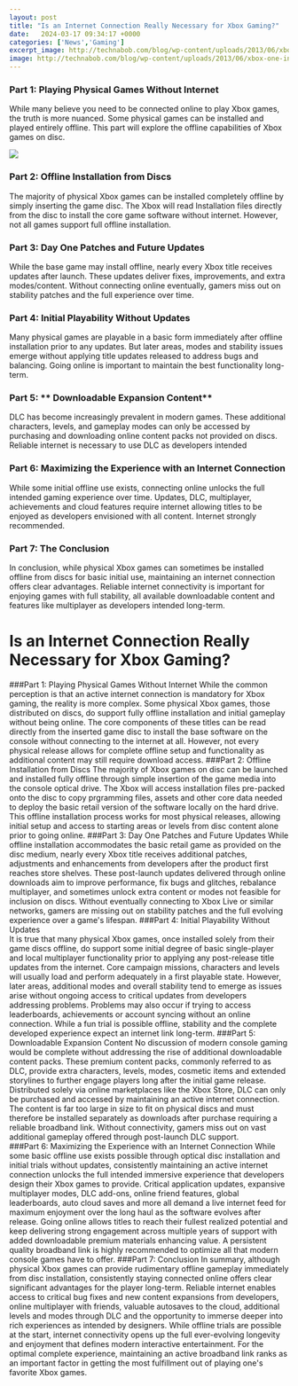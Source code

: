 ```yaml
---
layout: post
title: "Is an Internet Connection Really Necessary for Xbox Gaming?"
date:   2024-03-17 09:34:17 +0000
categories: ['News','Gaming']
excerpt_image: http://technabob.com/blog/wp-content/uploads/2013/06/xbox-one-internet-connection-trading-license-requirements.jpg
image: http://technabob.com/blog/wp-content/uploads/2013/06/xbox-one-internet-connection-trading-license-requirements.jpg
---
```


### Part 1: Playing Physical Games Without Internet
While many believe you need to be connected online to play Xbox games, the truth is more nuanced. Some physical games can be installed and played entirely offline. This part will explore the offline capabilities of Xbox games on disc. 

![](http://technabob.com/blog/wp-content/uploads/2013/06/xbox-one-internet-connection-trading-license-requirements.jpg)
### Part 2: **Offline Installation from Discs**  
The majority of physical Xbox games can be installed completely offline by simply inserting the game disc. The Xbox will read Installation files directly from the disc to install the core game software without internet. However, not all games support full offline installation. 
### Part 3: **Day One Patches and Future Updates**
While the base game may install offline, nearly every Xbox title receives updates after launch. These updates deliver fixes, improvements, and extra modes/content. Without connecting online eventually, gamers miss out on stability patches and the full experience over time. 
### Part 4: **Initial Playability Without Updates** 
Many physical games are playable in a basic form immediately after offline installation prior to any updates. But later areas, modes and stability issues emerge without applying title updates released to address bugs and balancing. Going online is important to maintain the best functionality long-term.
### Part 5: ** Downloadable Expansion Content**  
DLC has become increasingly prevalent in modern games. These additional characters, levels, and gameplay modes can only be accessed by purchasing and downloading online content packs not provided on discs. Reliable internet is necessary to use DLC as developers intended
### Part 6: Maximizing the Experience with an Internet Connection
While some initial offline use exists, connecting online unlocks the full intended gaming experience over time. Updates, DLC, multiplayer, achievements and cloud features require internet allowing titles to be enjoyed as developers envisioned with all content. Internet strongly recommended.
### Part 7: The Conclusion  
In conclusion, while physical Xbox games can sometimes be installed offline from discs for basic initial use, maintaining an internet connection offers clear advantages. Reliable internet connectivity is important for enjoying games with full stability, all available downloadable content and features like multiplayer as developers intended long-term.
# Is an Internet Connection Really Necessary for Xbox Gaming? 
###Part 1: Playing Physical Games Without Internet
While the common perception is that an active internet connection is mandatory for Xbox gaming, the reality is more complex. Some physical Xbox games, those distributed on discs, do support fully offline installation and initial gameplay without being online. The core components of these titles can be read directly from the inserted game disc to install the base software on the console without connecting to the internet at all. However, not every physical release allows for complete offline setup and functionality as additional content may still require download access. 
###Part 2: Offline Installation from Discs 
The majority of Xbox games on disc can be launched and installed fully offline through simple insertion of the game media into the console optical drive. The Xbox will access installation files pre-packed onto the disc to copy prgramming files, assets and other core data needed to deploy the basic retail version of the software locally on the hard drive. This offline installation process works for most physical releases, allowing initial setup and access to starting areas or levels from disc content alone prior to going online. 
###Part 3: Day One Patches and Future Updates 
While offline installation accommodates the basic retail game as provided on the disc medium, nearly every Xbox title receives additional patches, adjustments and enhancements from developers after the product first reaches store shelves. These post-launch updates delivered through online downloads aim to improve performance, fix bugs and glitches, rebalance multiplayer, and sometimes unlock extra content or modes not feasible for inclusion on discs. Without eventually connecting to Xbox Live or similar networks, gamers are missing out on stability patches and the full evolving experience over a game's lifespan.
###Part 4: Initial Playability Without Updates  
It is true that many physical Xbox games, once installed solely from their game discs offline, do support some initial degree of basic single-player and local multiplayer functionality prior to applying any post-release title updates from the internet. Core campaign missions, characters and levels will usually load and perform adequately in a first playable state. However, later areas, additional modes and overall stability tend to emerge as issues arise without ongoing access to critical updates from developers addressing problems. Problems may also occur if trying to access leaderboards, achievements or account syncing without an online connection. While a fun trial is possible offline, stability and the complete developed experience expect an internet link long-term.
###Part 5: Downloadable Expansion Content
No discussion of modern console gaming would be complete without addressing the rise of additional downloadable content packs. These premium content packs, commonly referred to as DLC, provide extra characters, levels, modes, cosmetic items and extended storylines to further engage players long after the initial game release. Distributed solely via online marketplaces like the Xbox Store, DLC can only be purchased and accessed by maintaining an active internet connection. The content is far too large in size to fit on physical discs and must therefore be installed separately as downloads after purchase requiring a reliable broadband link. Without connectivity, gamers miss out on vast additional gameplay offered through post-launch DLC support.  
###Part 6: Maximizing the Experience with an Internet Connection 
While some basic offline use exists possible through optical disc installation and initial trials without updates, consistently maintaining an active internet connection unlocks the full intended immersive experience that developers design their Xbox games to provide. Critical application updates, expansive multiplayer modes, DLC add-ons, online friend features, global leaderboards, auto cloud saves and more all demand a live internet feed for maximum enjoyment over the long haul as the software evolves after release. Going online allows titles to reach their fullest realized potential and keep delivering strong engagement across multiple years of support with added downloadable premium materials enhancing value. A persistent quality broadband link is highly recommended to optimize all that modern console games have to offer.
###Part 7: Conclusion
In summary, although physical Xbox games can provide rudimentary offline gameplay immediately from disc installation, consistently staying connected online offers clear significant advantages for the player long-term. Reliable internet enables access to critical bug fixes and new content expansions from developers, online multiplayer with friends, valuable autosaves to the cloud, additional levels and modes through DLC and the opportunity to immerse deeper into rich experiences as intended by designers. While offline trials are possible at the start, internet connectivity opens up the full ever-evolving longevity and enjoyment that defines modern interactive entertainment. For the optimal complete experience, maintaining an active broadband link ranks as an important factor in getting the most fulfillment out of playing one's favorite Xbox games.